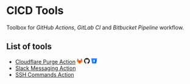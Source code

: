 # CICD Tools

Toolbox for _GitHub Actions_, _GitLab CI_ and _Bitbucket Pipeline_ workflow.

## List of tools

- [Cloudflare Purge Action](cloudflare-purge-action/README.md) <img src="./gl_logo.svg" width="15"> <img src="./gh_logo.svg" width="15"> <img src="./bb_logo.svg" width="15">
- [Slack Messaging Action](slack-messaging-action/README.md)
- [SSH Commands Action](ssh-commands-action/README.md)
